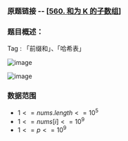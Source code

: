### 原题链接 -- [[560. 和为 K 的子数组](https://leetcode.cn/problems/subarray-sum-equals-k/)]

### 题目概述：
Tag : 「前缀和」、「哈希表」

![image](https://user-images.githubusercontent.com/99656524/226074139-bb00fe98-3385-4b2e-9e11-667e2bbe3a50.png)

![image](https://user-images.githubusercontent.com/99656524/226074148-63251b0d-afcf-4e3f-a93c-e4423dbb519d.png)

### 数据范围
* $1 <= nums.length <= 10^5$
* $1 <= nums[i] <= 10^9$
* $1 <= p <= 10^9$
